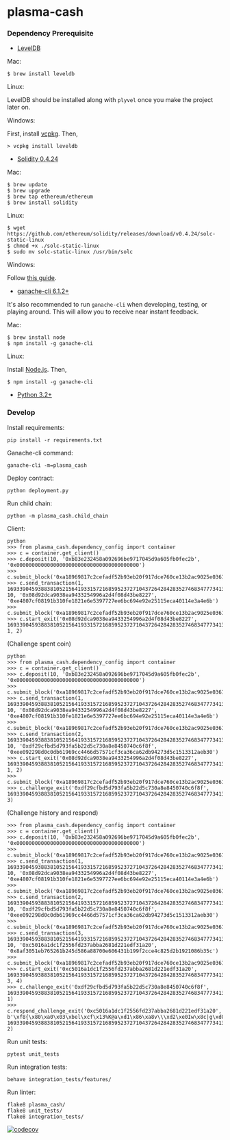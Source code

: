 # plasma-cash

### Dependency Prerequisite

- [LevelDB](https://github.com/google/leveldb)

Mac:
```
$ brew install leveldb
```

Linux:

LevelDB should be installed along with `plyvel` once you make the project later on.

Windows:

First, install [vcpkg](https://github.com/Microsoft/vcpkg). Then,

```
> vcpkg install leveldb
```

- [Solidity 0.4.24](https://github.com/ethereum/solidity/releases/tag/v0.4.24)

Mac:
```
$ brew update
$ brew upgrade
$ brew tap ethereum/ethereum
$ brew install solidity
```

Linux:
```
$ wget https://github.com/ethereum/solidity/releases/download/v0.4.24/solc-static-linux
$ chmod +x ./solc-static-linux
$ sudo mv solc-static-linux /usr/bin/solc
```

Windows:

Follow [this guide](https://solidity.readthedocs.io/en/v0.4.21/installing-solidity.html#prerequisites-windows).

- [ganache-cli 6.1.2+](https://github.com/trufflesuite/ganache-cli)

It's also recommended to run `ganache-cli` when developing, testing, or playing around. This will allow you to receive near instant feedback.

Mac:
```
$ brew install node
$ npm install -g ganache-cli
```

Linux:

Install [Node.js](https://nodejs.org/en/download/). Then,
```
$ npm install -g ganache-cli
```

- [Python 3.2+](https://www.python.org/downloads/)

### Develop

Install requirements:
```
pip install -r requirements.txt
```

Ganache-cli command:
```
ganache-cli -m=plasma_cash
```

Deploy contract:
```
python deployment.py
```

Run child chain:
```
python -m plasma_cash.child_chain
```

Client:
```
python
>>> from plasma_cash.dependency_config import container
>>> c = container.get_client()
>>> c.deposit(10, '0xb83e232458a092696be9717045d9a605fb0fec2b', '0x0000000000000000000000000000000000000000')
>>> c.submit_block('0xa18969817c2cefadf52b93eb20f917dce760ce13b2ac9025e0361ad1e7a1d448')
>>> c.send_transaction(1, 1693390459388381052156419331572168595237271043726428428352746834777341368960, 10, '0x08d92dca9038ea9433254996a2d4f08d43be8227', '0xe4807cf08191b310fe1821e6e5397727ee6bc694e92e25115eca40114e3a4e6b')
>>> c.submit_block('0xa18969817c2cefadf52b93eb20f917dce760ce13b2ac9025e0361ad1e7a1d448')
>>> c.start_exit('0x08d92dca9038ea9433254996a2d4f08d43be8227', 1693390459388381052156419331572168595237271043726428428352746834777341368960, 1, 2)
```

(Challenge spent coin)
```
python
>>> from plasma_cash.dependency_config import container
>>> c = container.get_client()
>>> c.deposit(10, '0xb83e232458a092696be9717045d9a605fb0fec2b', '0x0000000000000000000000000000000000000000')
>>> c.submit_block('0xa18969817c2cefadf52b93eb20f917dce760ce13b2ac9025e0361ad1e7a1d448')
>>> c.send_transaction(1, 1693390459388381052156419331572168595237271043726428428352746834777341368960, 10, '0x08d92dca9038ea9433254996a2d4f08d43be8227', '0xe4807cf08191b310fe1821e6e5397727ee6bc694e92e25115eca40114e3a4e6b')
>>> c.submit_block('0xa18969817c2cefadf52b93eb20f917dce760ce13b2ac9025e0361ad1e7a1d448')
>>> c.send_transaction(2, 1693390459388381052156419331572168595237271043726428428352746834777341368960, 10, '0xdf29cfbd5d793fa5b22d5c730a8e8450740c6f8f', '0xee092298d0c0db61969cc4466d57571cf3ca36ca62db94273d5c1513312aeb30')
>>> c.start_exit('0x08d92dca9038ea9433254996a2d4f08d43be8227', 1693390459388381052156419331572168595237271043726428428352746834777341368960, 1, 2)
>>> c.submit_block('0xa18969817c2cefadf52b93eb20f917dce760ce13b2ac9025e0361ad1e7a1d448')
>>> c.challenge_exit('0xdf29cfbd5d793fa5b22d5c730a8e8450740c6f8f', 1693390459388381052156419331572168595237271043726428428352746834777341368960, 3)
```
(Challenge history and respond)
```
>>> from plasma_cash.dependency_config import container
>>> c = container.get_client()
>>> c.deposit(10, '0xb83e232458a092696be9717045d9a605fb0fec2b', '0x0000000000000000000000000000000000000000')
>>> c.submit_block('0xa18969817c2cefadf52b93eb20f917dce760ce13b2ac9025e0361ad1e7a1d448')
>>> c.send_transaction(1, 1693390459388381052156419331572168595237271043726428428352746834777341368960, 10, '0x08d92dca9038ea9433254996a2d4f08d43be8227', '0xe4807cf08191b310fe1821e6e5397727ee6bc694e92e25115eca40114e3a4e6b')
>>> c.submit_block('0xa18969817c2cefadf52b93eb20f917dce760ce13b2ac9025e0361ad1e7a1d448')
>>> c.send_transaction(2, 1693390459388381052156419331572168595237271043726428428352746834777341368960, 10, '0xdf29cfbd5d793fa5b22d5c730a8e8450740c6f8f', '0xee092298d0c0db61969cc4466d57571cf3ca36ca62db94273d5c1513312aeb30')
>>> c.submit_block('0xa18969817c2cefadf52b93eb20f917dce760ce13b2ac9025e0361ad1e7a1d448')
>>> c.send_transaction(3, 1693390459388381052156419331572168595237271043726428428352746834777341368960, 10, '0xc5016a1dc1f2556fd237abba2681d221edf31a20', '0x8af3051eb765261b245d586a88700e606431b199f2cce4c825d2b1921086b35c')
>>> c.submit_block('0xa18969817c2cefadf52b93eb20f917dce760ce13b2ac9025e0361ad1e7a1d448')
>>> c.start_exit('0xc5016a1dc1f2556fd237abba2681d221edf31a20', 1693390459388381052156419331572168595237271043726428428352746834777341368960, 3, 4)
>>> c.challenge_exit('0xdf29cfbd5d793fa5b22d5c730a8e8450740c6f8f', 1693390459388381052156419331572168595237271043726428428352746834777341368960, 1)
>>> c.respond_challenge_exit('0xc5016a1dc1f2556fd237abba2681d221edf31a20', b'\xf8{\x80\xa0\x03\xbel\xcf\x13%K@a\xd1\x86\xa8v\\\xd2\xe0Iw\x8c|g\xd0\xe3\x02&\x8d\x15^"W\x1a\x80\n\x94\xb8>#$X\xa0\x92ik\xe9qpE\xd9\xa6\x05\xfb\x0f\xec+\xb8A\x00\x00\x00\x00\x00\x00\x00\x00\x00\x00\x00\x00\x00\x00\x00\x00\x00\x00\x00\x00\x00\x00\x00\x00\x00\x00\x00\x00\x00\x00\x00\x00\x00\x00\x00\x00\x00\x00\x00\x00\x00\x00\x00\x00\x00\x00\x00\x00\x00\x00\x00\x00\x00\x00\x00\x00\x00\x00\x00\x00\x00\x00\x00\x00\x00', 1693390459388381052156419331572168595237271043726428428352746834777341368960, 2)
```

Run unit tests:
```
pytest unit_tests
```

Run integration tests:
```
behave integration_tests/features/
```

Run linter:
```
flake8 plasma_cash/
flake8 unit_tests/
flake8 integration_tests/
```

[![codecov](https://codecov.io/gh/boolafish/plasma-cash/branch/master/graph/badge.svg)](https://codecov.io/gh/boolafish/plasma-cash)
